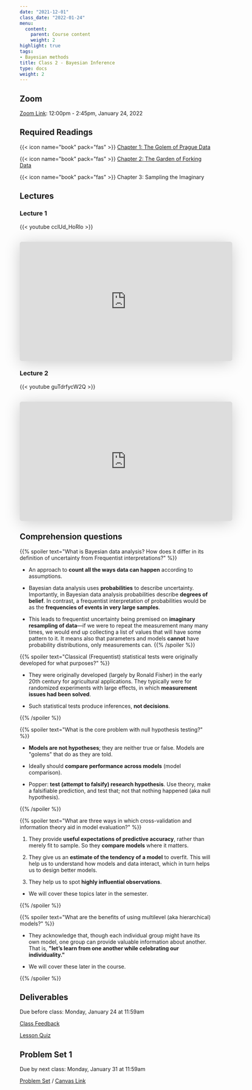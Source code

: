 ```yaml
---
date: "2021-12-01"
class_date: "2022-01-24"
menu:
  content:
    parent: Course content
    weight: 2
highlight: true
tags:
- Bayesian methods
title: Class 2 - Bayesian Inference
type: docs
weight: 2
---
```


## Zoom

<a href="https://uncc.zoom.us/j/93339403054"><i class="fas fa-video fa-lg"></i> Zoom Link</a>: 12:00pm - 2:45pm, January 24, 2022

## Required Readings

{{< icon name="book" pack="fas" >}} [Chapter 1: The Golem of Prague Data](http://xcelab.net/rmpubs/sr2/statisticalrethinking2_chapters1and2.pdf)

{{< icon name="book" pack="fas" >}} [Chapter 2: The Garden of Forking Data](http://xcelab.net/rmpubs/sr2/statisticalrethinking2_chapters1and2.pdf)

{{< icon name="book" pack="fas" >}} Chapter 3: Sampling the Imaginary

<!--more-->

## Lectures

### Lecture 1

{{< youtube cclUd_HoRlo >}}

<br>

<iframe class="speakerdeck-iframe" frameborder="0" src="https://speakerdeck.com/player/075b46c0223d495d89692fc22077b394" title="Statistical Rethinking 2022 Lecture 01" allowfullscreen="true" mozallowfullscreen="true" webkitallowfullscreen="true" style="border: 0px; background: padding-box padding-box rgba(0, 0, 0, 0.1); margin: 0px; padding: 0px; border-radius: 6px; box-shadow: rgba(0, 0, 0, 0.2) 0px 5px 40px; width: 560px; height: 314px;" data-ratio="1.78343949044586"></iframe>

<br>

### Lecture 2

{{< youtube guTdrfycW2Q >}}

<br>

<iframe class="speakerdeck-iframe" frameborder="0" src="https://speakerdeck.com/player/ecbbe6bc6df1496aa5b71e30c66b6bb7" title="Statistical Rethinking 2022 Lecture 02" allowfullscreen="true" mozallowfullscreen="true" webkitallowfullscreen="true" style="border: 0px; background: padding-box padding-box rgba(0, 0, 0, 0.1); margin: 0px; padding: 0px; border-radius: 6px; box-shadow: rgba(0, 0, 0, 0.2) 0px 5px 40px; width: 560px; height: 314px;" data-ratio="1.78343949044586"></iframe>

## Comprehension questions

{{% spoiler text="What is Bayesian data analysis? How does it differ in its definition of uncertainty from Frequentist interpretations?" %}}
- An approach to **count all the ways data can happen** according to assumptions.

- Bayesian data analysis uses **probabilities** to describe uncertainty. Importantly, in Bayesian data analysis probabilities describe **degrees of belief**. In contrast, a frequentist interpretation of probabilities would be as the **frequencies of events in very large samples**.

- This leads to frequentist uncertainty being premised on **imaginary resampling of data**—if we were to repeat the measurement many many times, we would end up collecting a list of values that will have some pattern to it. It means also that parameters and models **cannot** have probability distributions, only measurements can. 
{{% /spoiler %}}

{{% spoiler text="Classical (Frequentist) statistical tests were originally developed for what purposes?" %}}

- They were originally developed (largely by Ronald Fisher) in the early 20th century for agricultural applications. They typically were for randomized experiments with large effects, in which **measurement issues had been solved**.

- Such statistical tests produce inferences, **not decisions**.

{{% /spoiler %}}


{{% spoiler text="What is the core problem with null hypothesis testing?" %}}

- **Models are not hypotheses**; they are neither true or false. Models are "golems" that do as they are told.

- Ideally should **compare performance across models** (model comparison).

- Popper: **test (attempt to falsify) research hypothesis**. Use theory, make a falsifiable prediction, and test that; not that nothing happened (aka null hypothesis).

{{% /spoiler %}}


{{% spoiler text="What are three ways in which cross-validation and information theory aid in model evaluation?" %}}

1. They provide **useful expectations of predictive accuracy**, rather than merely fit to sample. So they **compare models** where it matters. 

2. They give us an **estimate of the tendency of a model** to overfit. This will help us to understand how models and data interact, which in turn helps us to design better models.

3. They help us to spot **highly influential observations**.

- We will cover these topics later in the semester.

{{% /spoiler %}}

{{% spoiler text="What are the benefits of using multilevel (aka hierarchical) models?" %}}

- They acknowledge that, though each individual group might have its own model, one group can provide valuable information about another. That is, **"let’s learn from one another while celebrating our individuality."**

- We will cover these later in the course.

{{% /spoiler %}}

## Deliverables

Due before class: Monday, January 24 at 11:59am 

<a href="https://forms.gle/zMipNzav3BCL3Rwy9"><i class="fas fa-comment fa-lg"></i>  Class Feedback</a>

<a href="https://uncc.instructure.com/courses/171000/quizzes/331407"><i class="fas fa-question fa-lg"></i>  Lesson Quiz</a>

## Problem Set 1

Due by next class: Monday, January 31 at 11:59am

<a href="{{ .Site.baseurl }}/assignment/01-problem-set"><i class="fas fa-pencil-ruler fa-lg"></i>  Problem Set</a> / [Canvas Link](https://uncc.instructure.com/courses/171000/assignments/1415432)